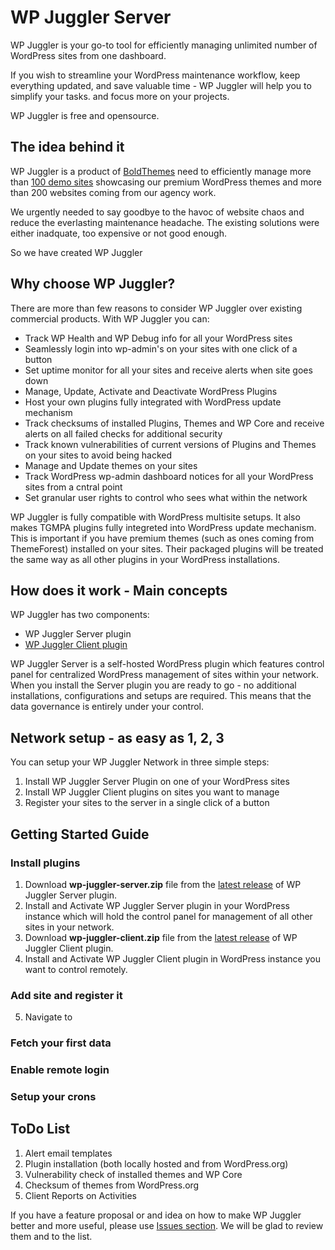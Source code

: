 # WP Juggler Server #

WP Juggler is your go-to tool for efficiently managing unlimited number of WordPress sites from one dashboard. 

If you wish to streamline your WordPress maintenance workflow, keep everything updated, and save valuable time - WP Juggler will help you to simplify your tasks. and focus more on your projects. 

WP Juggler is free and opensource.

## The idea behind it ##

WP Juggler is a product of [BoldThemes](https://bold-themes.com/) need to efficiently manage more than [100 demo sites](https://themeforest.net/user/boldthemes/portfolio) showcasing our premium WordPress themes and more than 200 websites coming from our agency work.

We urgently needed to say goodbye to the havoc of website chaos and reduce the everlasting maintenance headache. The existing solutions were either inadquate, too expensive or not good enough. 

So we have created WP Juggler

## Why choose WP Juggler? ##

There are more than few reasons to consider WP Juggler over existing commercial products.
With WP Juggler you can:

- Track WP Health and WP Debug info for all your WordPress sites
- Seamlessly login into wp-admin's on your sites with one click of a button
- Set uptime monitor for all your sites and receive alerts when site goes down
- Manage, Update, Activate and Deactivate WordPress Plugins
- Host your own plugins fully integrated with WordPress update mechanism
- Track checksums of installed Plugins, Themes and WP Core and receive alerts on all failed checks for additional security
- Track known vulnerabilities of current versions of Plugins and Themes on your sites to avoid being hacked
- Manage and Update themes on your sites
- Track WordPress wp-admin dashboard notices for all your WordPress sites from a cntral point
- Set granular user rights to control who sees what within the network

WP Juggler is fully compatible with WordPress multisite setups. 
It also makes TGMPA plugins fully integreted into WordPress update mechanism. This is important if you have premium themes (such as ones coming from ThemeForest) installed on your sites. Their packaged plugins will be treated the same way as all other plugins in your WordPress installations.

## How does it work - Main concepts ##

WP Juggler has two components:

- WP Juggler Server plugin
- [WP Juggler Client plugin](https://github.com/boldthemes/wp-juggler-client)

WP Juggler Server is a self-hosted WordPress plugin which features control panel for centralized WordPress management of sites within your network.
When you install the Server plugin you are ready to go - no additional installations, configurations and setups are required. This means that the data governance is entirely under your control.

## Network setup - as easy as 1, 2, 3 ##

You can setup your WP Juggler Network in three simple steps:

1. Install WP Juggler Server Plugin on one of your WordPress sites
2. Install WP Juggler Client plugins on sites you want to manage
3. Register your sites to the server in a single click of a button

## Getting Started Guide ##

### Install plugins ###
1. Download **wp-juggler-server.zip** file from the [latest release](https://github.com/boldthemes/wp-juggler-server/releases/latest) of WP Juggler Server plugin.
2. Install and Activate WP Juggler Server plugin in your WordPress instance which will hold the control panel for management of all other sites in your network.
3. Download **wp-juggler-client.zip** file from the [latest release](https://github.com/boldthemes/wp-juggler-client/releases/latest) of WP Juggler Client plugin.
4. Install and Activate WP Juggler Client plugin in WordPress instance you want to control remotely.

### Add site and register it ###
5. Navigate to 

### Fetch your first data ###

### Enable remote login ###

### Setup your crons ###

## ToDo List ##

1. Alert email templates
2. Plugin installation (both locally hosted and from WordPress.org)
3. Vulnerability check of installed themes and WP Core
4. Checksum of themes from WordPress.org
5. Client Reports on Activities

If you have a feature proposal or and idea on how to make WP Juggler better and more useful, please use [Issues section](https://github.com/boldthemes/wp-juggler-server/issues). We will be glad to review them and to the list.